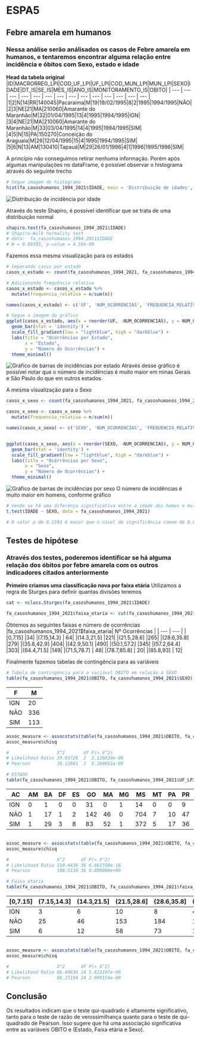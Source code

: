 # ESPA5
## Febre amarela em humanos

### Nessa análise serão análisados os casos de Febre amarela em humanos, e tentaremos encontrar alguma relação entre incidência e óbitos com Sexo, estado e idade

**Head da tabela original**
|ID|MACRORREG_LPI|COD_UF_LPI|UF_LPI|COD_MUN_LPI|MUN_LPI|SEXO|IDADE|DT_IS|SE_IS|MES_IS|ANO_IS|MONITORAMENTO_IS|OBITO|
| --- | --- | --- | --- | --- | --- | --- | --- | --- | --- | --- | --- | --- | --- |
|1|2|N|14|RR|140045|Pacaraima|M|19|19/02/1995|8|2|1995|1994/1995|NÃO|
|2|3|NE|21|MA|210060|Amarante do Maranhão|M|32|01/04/1995|13|4|1995|1994/1995|IGN|
|3|4|NE|21|MA|210060|Amarante do Maranhão|M|33|03/04/1995|14|4|1995|1994/1995|SIM|
|4|5|N|15|PA|150270|Conceição do Araguaia|M|26|12/04/1995|15|4|1995|1994/1995|SIM|
|5|6|N|13|AM|130410|Tapauá|M|29|26/01/1996|4|1|1996|1995/1996|SIM|

A princípio não conseguimos retirar nenhuma informação. Porém após algumas manipulações no dataFrame, é possível observar o histograma através do seguinte trecho
```R
# Segue imagem do histograma
hist(fa_casoshumanos_1994_2021$IDADE, main = 'Distribuição de idades', xlab = 'Idade', ylab = 'Frequência')
```
![Distribuição de incidência por idade](Distrib_idade.png)

Através do teste Shapiro, é possível identificar que se trata de uma distribuição normal
```R
shapiro.test(fa_casoshumanos_1994_2021$IDADE)
# Shapiro-Wilk normality test
# data:  fa_casoshumanos_1994_2021$IDADE
# W = 0.99385, p-value = 4.59e-09
```

Fazemos essa mesma visualização para os estados

```R
# Separando casos por estado
casos_x_estado <- count(fa_casoshumanos_1994_2021, fa_casoshumanos_1994_2021$UF_LPI, sort = TRUE)

# Adicionando frequência relativa
casos_x_estado <- casos_x_estado %>%
  mutate(frequencia_relativa = n/sum(n))

names(casos_x_estado) <- c('UF', 'NUM_OCORRENCIAS', 'FREQUENCIA_RELATIVA')

# Segue a imagem do gráfico
ggplot(casos_x_estado, aes(x = reorder(UF, -NUM_OCORRENCIAS), y = NUM_OCORRENCIAS, fill = FREQUENCIA_RELATIVA)) +
  geom_bar(stat = 'identity') +
  scale_fill_gradient(low = "lightblue", high = "darkblue") +
  labs(title = "Ocorrências por Estado",
       x = "Estado",
       y = "Número de Ocorrências") +
  theme_minimal()
```
![Gráfico de barras de incidências por estado](distrib_estado.png)
Através desse gráfico é possível notar que o número de incidências é muito maior em minas Gerais e São Paulo do que em outros estados.

A mesma visualização para o Sexo
```R
casos_x_sexo <- count(fa_casoshumanos_1994_2021, fa_casoshumanos_1994_2021$SEXO)

casos_x_sexo <- casos_x_sexo %>%
  mutate(frequencia_relativa = n/sum(n))

names(casos_x_sexo) <- c('SEXO', 'NUM_OCORRENCIAS', 'FREQUENCIA_RELATIVA')


ggplot(casos_x_sexo, aes(x = reorder(SEXO, -NUM_OCORRENCIAS), y = NUM_OCORRENCIAS, fill = FREQUENCIA_RELATIVA)) +
  geom_bar(stat = 'identity') +
  scale_fill_gradient(low = "lightblue", high = "darkblue") +
  labs(title = "Ocorrências por Sexo",
       x = "Sexo",
       y = "Número de Ocorrências") +
  theme_minimal()
```
![Gráfico de barras de incidências por sexo](Distrib_sexo.png)
O número de incidências é muito maior em homens, conforme gráfico

```R
# Vendo se há uma diferênça significativa entre a idade dos homes e mulheres
t.test(IDADE ~ SEXO, data = fa_casoshumanos_1994_2021)

# O valor p de 0.1593 é maior que o nível de significância comum de 0.05. Portanto, não há evidência estatística suficiente para rejeitar a hipótese nula.
```

## Testes de hipótese
### Através dos testes, poderemos identificar se há alguma relação dos óbitos por febre amarela com os outros indicadores citados anteriormente

**Primeiro criamos uma classificação nova por faixa etária**
Utilizamos a regra de Sturges para definir quantas divisões teremos
```R
cat <- nclass.Sturges(fa_casoshumanos_1994_2021$IDADE)

fa_casoshumanos_1994_2021$faixa_etaria <- cut(fa_casoshumanos_1994_2021$IDADE, seq(0, 93, l = cat + 1), include.lowest = TRUE)
```
Obtemos as seguintes faixas e número de ocorrências
|fa_casoshumanos_1994_2021$faixa_etaria|   Nº Ocorrências   |
| --- | --- |
|[0,7.15]  |34|
|(7.15,14.3] | 64|
|(14.3,21.5] |221|
|(21.5,28.6] |265|
|(28.6,35.8] |279|
|(35.8,42.9] |404|
|(42.9,50.1] |490|
|(50.1,57.2] |345|
|(57.2,64.4] |303|
|(64.4,71.5] |149|
|(71.5,78.7] | 48|
|(78.7,85.8] | 20|
|(85.8,93] | 12|
  
Finalmente fazemos tabelas de contingência para as variáveis
```R
# Tabela de contingência para a variável OBITO em relação à SEXO
table(fa_casoshumanos_1994_2021$OBITO, fa_casoshumanos_1994_2021$SEXO)
```
| F  |  M |
| --- | --- |
  |IGN  |    20  | 62|
  |NÃO | 336 |1320|
  |SIM    | 113 | 883|

```R
assoc_measure <- assocstats(table(fa_casoshumanos_1994_2021$OBITO, fa_casoshumanos_1994_2021$SEXO))
assoc_measure$chisq  

#                  X^2       df P(> X^2)
# Likelihood Ratio 39.93726  2  2.126839e-09
# Pearson          38.12601  2  5.260681e-09

# ESTADO
table(fa_casoshumanos_1994_2021$OBITO, fa_casoshumanos_1994_2021$UF_LPI)
```
   |       AC|  AM|  BA|  DF|  ES|  GO|  MA|  MG|  MS|  MT|  PA|  PR|  RJ|  RO|  RR|  RS|  SC|  SP|  TO|
   | --- | --- | --- | --- | --- | --- | --- | --- | --- | --- | --- | --- | --- | --- | --- | --- | --- | --- | --- |
  |IGN      |0   |1   |0   |0  |31   |0   |1  |14   |0   |0   |9   |0  |11   |0   |0   |0   |2  |13   |0|
  |NÃO|   1|  17|   1|   2| 142|  46|   0| 704|   7|  10|  47|  12| 191|   0|   5|  12|  18| 428|  13|
  |SIM      |1  |29   |3   |8  |83  |52   |1 |372   |5  |17  |36   |2 |105   |2  |10   |9   |7 |244  |10|
```R

assoc_measure <- assocstats(table(fa_casoshumanos_1994_2021$OBITO, fa_casoshumanos_1994_2021$UF_LPI))
assoc_measure$chisq

#                  X^2      df P(> X^2)
# Likelihood Ratio 150.4436 36 6.661338e-16
# Pearson          188.5136 36 0.000000e+00

# Faixa_etaria
table(fa_casoshumanos_1994_2021$OBITO, fa_casoshumanos_1994_2021$faixa_etaria)

```
  |       [0,7.15]| (7.15,14.3]| (14.3,21.5] |(21.5,28.6]| (28.6,35.8]| (35.8,42.9]| (42.9,50.1] |(50.1,57.2] |(57.2,64.4] |(64.4,71.5] |(71.5,78.7] |(78.7,85.8] |(85.8,93]|
  | --- | --- | --- | --- | --- | --- | --- | --- | --- | --- | --- | --- | --- |
  |IGN           |3|           6|          10|           8|           4|          12|          11| 8|           5|           8|           0|           0|         0|
  |NÃO|       25|          46|         153|         184|         175|         253|         297| 193|         163|          77|          25|           7|         3|
  |SIM|           6|          12|          58|          73|         100|         139|         182| 144|         135|          64|          23|          13|         9|
        
         
       
```R

assoc_measure <- assocstats(table(fa_casoshumanos_1994_2021$OBITO, fa_casoshumanos_1994_2021$faixa_etaria))
assoc_measure$chisq

#                  X^2      df P(> X^2)
# Likelihood Ratio 86.40636 24 5.623197e-09
# Pearson          88.15194 24 2.909154e-09
```

## Conclusão
Os resultados indicam que o teste qui-quadrado é altamente significativo, tanto para o teste de razão de verossimilhança quanto para o teste de qui-quadrado de Pearson. Isso sugere que há uma associação significativa entre as variáveis OBITO e (Estado, Faixa etária e Sexo).

